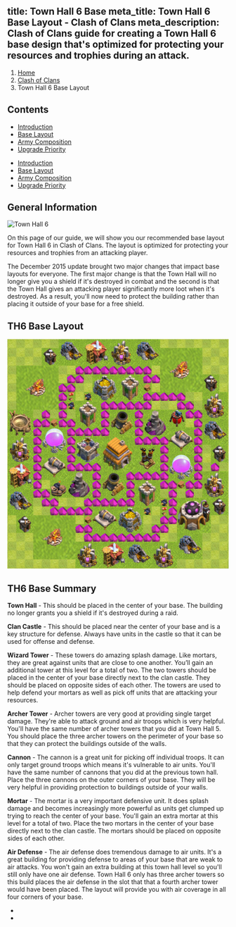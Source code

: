 title: Town Hall 6 Base
meta_title: Town Hall 6 Base Layout - Clash of Clans
meta_description: Clash of Clans guide for creating a Town Hall 6 base design that's optimized for protecting your resources and trophies during an attack.
---
<ol class="breadcrumb hidden-xs"><li><a href="/">Home</a></li><li><a href="/clash-of-clans/">Clash of Clans</a></li><li class="active">Town Hall 6 Base Layout</li></ol>

<h2 class="page-header">Contents</h2>

<ul class="nav nav-pills hidden-xs"><li role="presentation"><a href="/clash-of-clans/town-hall-6-guide/">Introduction</a></li><li role="presentation" class="active"><a href="/clash-of-clans/town-hall-6-base/">Base Layout</a></li><li role="presentation"><a href="/clash-of-clans/town-hall-6-army/">Army Composition</a></li><li role="presentation"><a href="/clash-of-clans/town-hall-6-upgrade-priority/">Upgrade Priority</a></li></ul>

<ul class="nav nav-pills nav-stacked visible-xs-block"><li role="presentation"><a href="/clash-of-clans/town-hall-6-guide/">Introduction</a></li><li role="presentation" class="active"><a href="/clash-of-clans/town-hall-6-base/">Base Layout</a></li><li role="presentation"><a href="/clash-of-clans/town-hall-6-army/">Army Composition</a></li><li role="presentation"><a href="/clash-of-clans/town-hall-6-upgrade-priority/">Upgrade Priority</a></li></ul>

<h2 class="page-header">General Information</h2>

<img src="http://game-brain.com/images/clash-of-clans/town-hall-6-guide/Town-Hall-6.png" alt="Town Hall 6" title="Town Hall 6" width="226" height="244" class="alignleft" />

<p>On this page of our guide, we will show you our recommended base layout for Town Hall 6 in Clash of Clans. The layout is optimized for protecting your resources and trophies from an attacking player.</p>

<p>The December 2015 update brought two major changes that impact base layouts for everyone. The first major change is that the Town Hall will no longer give you a shield if it's destroyed in combat and the second is that the Town Hall gives an attacking player significantly more loot when it's destroyed. As a result, you'll now need to protect the building rather than placing it outside of your base for a free shield.</p>

<div style="clear:both"></div>

<h2 class="page-header">TH6 Base Layout</h2>

<img src="/images/clash-of-clans/town-hall-6-guide/town-hall-6-base.jpg" alt="Town Hall 6 Base" title="Town Hall 6 Base" width="523" height="521" class="aligncenter" />

<h2 class="page-header">TH6 Base Summary</h2>

<p><b>Town Hall</b> - This should be placed in the center of your base. The building no longer grants you a shield if it's destroyed during a raid.</p>

<p><b>Clan Castle</b> - This should be placed near the center of your base and is a key structure for defense. Always have units in the castle so that it can be used for offense and defense.</p>

<p><b>Wizard Tower</b> - These towers do amazing splash damage. Like mortars, they are great against units that are close to one another. You’ll gain an additional tower at this level for a total of two. The two towers should be placed in the center of your base directly next to the clan castle. They should be placed on opposite sides of each other. The towers are used to help defend your mortars as well as pick off units that are attacking your resources.</p>

<p><b>Archer Tower</b> - Archer towers are very good at providing single target damage. They're able to attack ground and air troops which is very helpful. You'll have the same number of archer towers that you did at Town Hall 5. You should place the three archer towers on the perimeter of your base so that they can protect the buildings outside of the walls.</p>

<p><b>Cannon</b> - The cannon is a great unit for picking off individual troops. It can only target ground troops which means it's vulnerable to air units. You'll have the same number of cannons that you did at the previous town hall. Place the three cannons on the outer corners of your base. They will be very helpful in providing protection to buildings outside of your walls.</p>

<p><b>Mortar</b> - The mortar is a very important defensive unit. It does splash damage and becomes increasingly more powerful as units get clumped up trying to reach the center of your base. You'll gain an extra mortar at this level for a total of two. Place the two mortars in the center of your base directly next to the clan castle. The mortars should be placed on opposite sides of each other.</p>

<p><b>Air Defense</b> - The air defense does tremendous damage to air units. It's a great building for providing defense to areas of your base that are weak to air attacks. You won't gain an extra building at this town hall level so you'll still only have one air defense. Town Hall 6 only has three archer towers so this build places the air defense in the slot that that a fourth archer tower would have been placed. The layout will provide you with air coverage in all four corners of your base.</p>


<nav><ul class="pager"><li class="previous"><a href="/clash-of-clans/town-hall-6-guide/"><span class="glyphicon glyphicon-chevron-left" aria-hidden="true"></span></a></li><li class="next"><a href="/clash-of-clans/town-hall-6-army/"><span class="glyphicon glyphicon-chevron-right" aria-hidden="true"></span></a></li></ul></nav>
